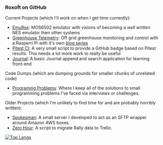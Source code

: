 ### Roxoft on GitHub

Current Projects (which I'll work on when I get time currently): 
 - [EmuRox](https://github.com/rossdrew/emuRox): MOS6502 emulator with visions of becoming a *well written* NES emulator then other systems
 - [Greenhouse Telemetry](https://github.com/rossdrew/greenhouse-telemetry): Off grid greenhouse monitoring and control with a Rasperri Pi with it's own [blog series](https://dev.to/rossdrew/series/1097)
 - [Pitest CI](https://github.com/rossdrew/PitestCI): A very small script to provide a GitHub badge based on Pitest results.  This needs a lot more work to really be useful
 - [Journal](https://github.com/rossdrew/journal): A basic Journal append and search application for learning front-end

Code Dumps (which are dumping grounds for smaller chunks of unrelated code)
 - [Programing Problems](https://github.com/rossdrew/programmingproblems): Where I keep all of the solutions to small programming problems I've faced via interviews or challenges.

Older Projects (which I'm unlikely to find time for and are probably horribly written):
 - [Spokesman](https://github.com/rossdrew/Spokesman-SFTP): A small server I developed to act as an SFTP wrapper around Amazon AWS boxes.
 - [Zero Hour](https://github.com/rossdrew/ZeroHour): A script to migrate Rally data to Trello.  

[![Top Langs](https://github-readme-stats.vercel.app/api/top-langs/?username=rossdrew&layout=compact)](http://github.com/rossdrew)
